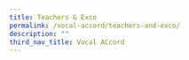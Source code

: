 ```yaml
---
title: Teachers & Exco
permalink: /vocal-accord/teachers-and-exco/
description: ""
third_nav_title: Vocal ACcord
---
```

